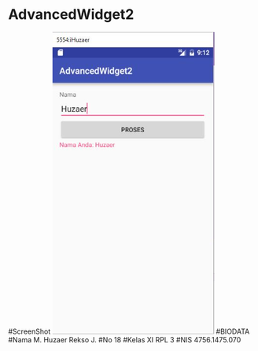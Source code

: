 # AdvancedWidget2
#ScreenShot 
![ScreenShot](https://github.com/HuzaerRekso/AdvancedWidget2/blob/master/AdvancedWidget2.JPG "")
#BIODATA
#Nama
M. Huzaer Rekso J.
#No
18
#Kelas
XI RPL 3
#NIS
4756.1475.070
